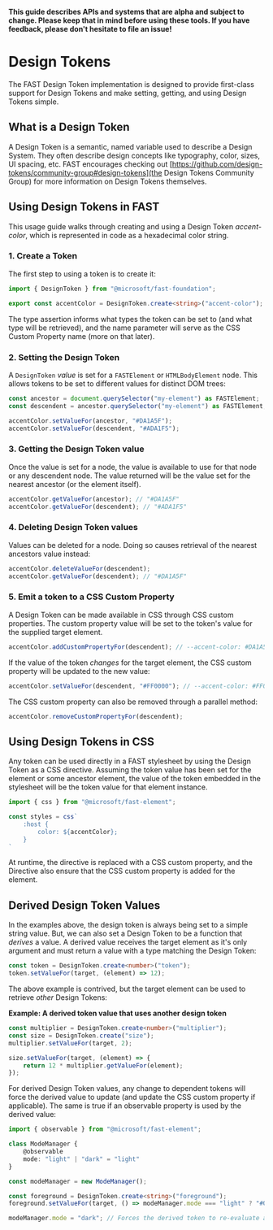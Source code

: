 **This guide describes APIs and systems that are alpha and subject to change. Please keep that in mind before using these tools. If you have feedback, please don't hesitate to file an issue!**

# Design Tokens
The FAST Design Token implementation is designed to provide first-class support for Design Tokens and make setting, getting, and using Design Tokens simple.

## What is a Design Token
A Design Token is a semantic, named variable used to describe a Design System. They often describe design concepts like typography, color, sizes, UI spacing, etc. FAST encourages checking out [https://github.com/design-tokens/community-group#design-tokens](the Design Tokens Community Group) for more information on Design Tokens themselves.

## Using Design Tokens in FAST
This usage guide walks through creating and using a Design Token *accent-color*, which is represented in code as a hexadecimal color string.

### 1. Create a Token
The first step to using a token is to create it:

```ts
import { DesignToken } from "@microsoft/fast-foundation";

export const accentColor = DesignToken.create<string>("accent-color");
```

The type assertion informs what types the token can be set to (and what type will be retrieved), and the name parameter will serve as the CSS Custom Property name (more on that later).

### 2. Setting the Design Token
A `DesignToken` *value* is set for a `FASTElement` or `HTMLBodyElement` node. This allows tokens to be set to different values for distinct DOM trees:

```ts
const ancestor = document.querySelector("my-element") as FASTElement;
const descendent = ancestor.querySelector("my-element") as FASTElement;

accentColor.setValueFor(ancestor, "#DA1A5F");
accentColor.setValueFor(descendent, "#ADA1F5");
 ```

### 3. Getting the Design Token value
Once the value is set for a node, the value is available to use for that node or any descendent node. The value returned will be the value set for the nearest ancestor (or the element itself).

```ts
accentColor.getValueFor(ancestor); // "#DA1A5F"
accentColor.getValueFor(descendent); // "#ADA1F5"
```

### 4. Deleting Design Token values
Values can be deleted for a node. Doing so causes retrieval of the nearest ancestors value instead:

```ts
accentColor.deleteValueFor(descendent);
accentColor.getValueFor(descendent); // "#DA1A5F"
```

### 5. Emit a token to a CSS Custom Property
A Design Token can be made available in CSS through CSS custom properties. The custom property value will be set to the token's value for the supplied target element.

```ts
accentColor.addCustomPropertyFor(descendent); // --accent-color: #DA1A5F;
```

If the value of the token *changes* for the target element, the CSS custom property will be updated to the new value:

```ts
accentColor.setValueFor(descendent, "#FF0000"); // --accent-color: #FF0000;
```

The CSS custom property can also be removed through a parallel method:

```ts
accentColor.removeCustomPropertyFor(descendent);
```

## Using Design Tokens in CSS
Any token can be used directly in a FAST stylesheet by using the Design Token as a CSS directive. Assuming the token value has been set for the element or some ancestor element, the value of the token embedded in the stylesheet will be the token value for that element instance.

```ts
import { css } from "@microsoft/fast-element";

const styles = css`
    :host {
        color: ${accentColor};
    }
`
```

At runtime, the directive is replaced with a CSS custom property, and the Directive also ensure that the CSS custom property is added for the element.

## Derived Design Token Values
In the examples above, the design token is always being set to a simple string value. But, we can also set a Design Token to be a function that *derives* a value. A derived value receives the target element as it's only argument and must return a value with a type matching the Design Token:

```ts
const token = DesignToken.create<number>("token");
token.setValueFor(target, (element) => 12);
```

The above example is contrived, but the target element can be used to retrieve *other* Design Tokens:

**Example: A derived token value that uses another design token**
```ts
const multiplier = DesignToken.create<number>("multiplier");
const size = DesignToken.create("size");
multiplier.setValueFor(target, 2);

size.setValueFor(target, (element) => {
    return 12 * multiplier.getValueFor(element);
});
```

For derived Design Token values, any change to dependent tokens will force the derived value to update (and update the CSS custom property if applicable). The same is true if an observable property is used by the derived value:

```ts
import { observable } from "@microsoft/fast-element";

class ModeManager {
    @observable
    mode: "light" | "dark" = "light"
}

const modeManager = new ModeManager();

const foreground = DesignToken.create<string>("foreground");
foreground.setValueFor(target, () => modeManager.mode === "light" ? "#000000" : "#FFFFFF");

modeManager.mode = "dark"; // Forces the derived token to re-evaluate and CSS custom properties to update if applicable
```
